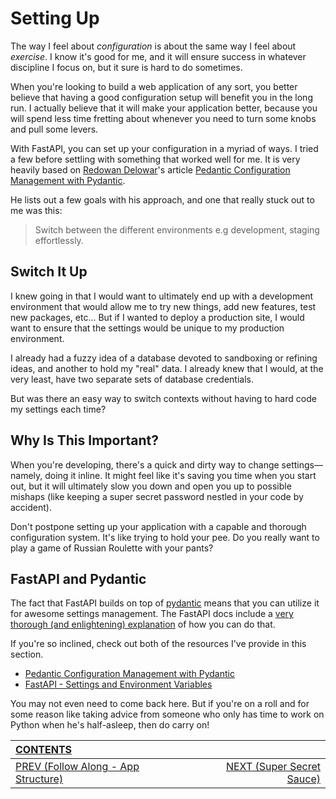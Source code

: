 # Setting Up

The way I feel about _configuration_ is about the same way I feel about _exercise_. I know it's good for me, and it will ensure success in whatever discipline I focus on, but it sure is hard to do sometimes. 

When you're looking to build a web application of any sort, you better believe that having a good configuration setup will benefit you in the long run. I actually believe that it will make your application better, because you will spend less time fretting about whenever you need to turn some knobs and pull some levers.

With FastAPI, you can set up your configuration in a myriad of ways. I tried a few before settling with something that worked well for me. It is very heavily based on [Redowan Delowar](https://twitter.com/rednafi)'s article [Pedantic Configuration Management with Pydantic](https://rednafi.github.io/digressions/python/2020/06/03/python-configs.html).

He lists out a few goals with his approach, and one that really stuck out to me was this:

>Switch between the different environments e.g development, staging effortlessly.

## Switch It Up

I knew going in that I would want to ultimately end up with a development environment that would allow me to try new things, add new features, test new packages, etc... But if I wanted to deploy a production site, I would want to ensure that the settings would be unique to my production environment. 

I already had a fuzzy idea of a database devoted to sandboxing or refining ideas, and another to hold my "real" data. I already knew that I would, at the very least, have two separate sets of database credentials.

But was there an easy way to switch contexts without having to hard code my settings each time?

## Why Is This Important?

When you're developing, there's a quick and dirty way to change settings&mdash;namely, doing it inline. It might feel like it's saving you time when you start out, but it will ultimately slow you down and open you up to possible mishaps (like keeping a super secret password nestled in your code by accident).

Don't postpone setting up your application with a capable and thorough configuration system. It's like trying to hold your pee. Do you really want to play a game of Russian Roulette with your pants? 

## FastAPI and Pydantic

The fact that FastAPI builds on top of [pydantic](https://pydantic-docs.helpmanual.io) means that you can utilize it for awesome settings management. The FastAPI docs include a [very thorough (and enlightening) explanation](https://fastapi.tiangolo.com/advanced/settings/) of how you can do that.

If you're so inclined, check out both of the resources I've provide in this section. 

- [Pedantic Configuration Management with Pydantic](https://rednafi.github.io/digressions/python/2020/06/03/python-configs.html)
- [FastAPI - Settings and Environment Variables](https://fastapi.tiangolo.com/advanced/settings/)

You may not even need to come back here. But if you're on a roll and for some reason like taking advice from someone who only has time to work on Python when he's half-asleep, then do carry on!

| [CONTENTS](../00_Introduction/01_Table_of_Contents.md)  | | |
|:---|:---:|---:|
|  [PREV (Follow Along - App Structure)](../01_App_Stucture/1.3_Follow_Along.md) || [NEXT (Super Secret Sauce)](2.2_Super_Secrets.md)   |